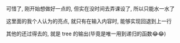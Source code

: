 可惜了, 刚开始想做好一点的, 但实在没时间去弄课设了, 所以只能水一水了

这里面的我个人认为的亮点, 就只有在输入内容时, 能够实现回退到上一行

其他的还过得去的, 就是 tree 的输出(毕竟是唯一用到递归的函数😂😂)
